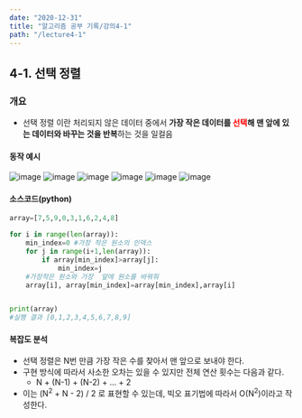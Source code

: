 ```yaml
---
date: "2020-12-31"
title: "알고리즘 공부 기록/강의4-1"
path: "/lecture4-1"
---
```


## 4-1. 선택 정렬

### 개요

- 선택 정렬 이란 처리되지 않은 데이터 중에서 **가장 작은 데이터를 <span style='color:red'>선택</span>해 맨 앞에 있는 데이터와 바꾸는 것을 반복**하는 것을 일컬음

#### 동작 예시
  ![image](https://user-images.githubusercontent.com/71132893/103398783-84742280-4b81-11eb-9cff-007fad95bf65.png)
  ![image](https://user-images.githubusercontent.com/71132893/103398788-8938d680-4b81-11eb-940b-d4f4f4eb9446.png)
  ![image](https://user-images.githubusercontent.com/71132893/103398795-8e962100-4b81-11eb-8dd1-c8cabe00580c.png)
  ![image](https://user-images.githubusercontent.com/71132893/103398805-9655c580-4b81-11eb-8d2a-111a0a95cfe9.png)
  ![image](https://user-images.githubusercontent.com/71132893/103398812-9ce43d00-4b81-11eb-94a3-887cd75106c2.png)
  ![image](https://user-images.githubusercontent.com/71132893/103398819-a2da1e00-4b81-11eb-9b91-d559c6232cfa.png)

#### 소스코드(python)

```python
array=[7,5,9,0,3,1,6,2,4,8]

for i in range(len(array)):
    min_index=0 #가장 작은 원소의 인덱스
    for j in range(i+1,len(array)):
        if array[min_index]>array[j]:
            min_index=j
    #가장작은 원소와 가장  앞에 원소를 바꿔줘
    array[i], array[min_index]=array[min_index],array[i]


print(array)
#실행 결과 [0,1,2,3,4,5,6,7,8,9]
```

#### 복잡도 분석
  - 선택 정렬은 N번 만큼 가장 작은 수를 찾아서 맨 앞으로 보내야 한다.
  - 구현 방식에 따라서 사소한 오차는 있을 수 있지만 전체 연산 횟수는 다음과 같다.
    - N + (N-1) + (N-2) + ... + 2
  - 이는 (N<sup>2</sup> + N - 2) / 2 로 표현할 수 있는데, 빅오 표기법에 따라서 O(N<sup>2</sup>)이라고 작성한다.
